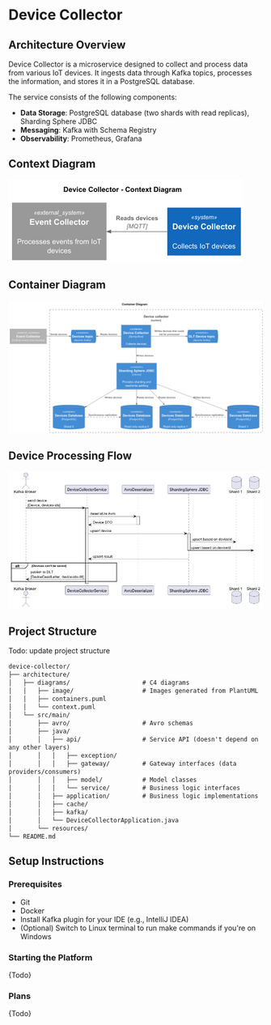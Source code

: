 # Device Collector

## Architecture Overview

Device Collector is a microservice designed to collect and process data from various IoT devices. It ingests data through Kafka topics, processes the information, and stores it in a PostgreSQL database.

The service consists of the following components:

- **Data Storage**: PostgreSQL database (two shards with read replicas), Sharding Sphere JDBC
- **Messaging**: Kafka with Schema Registry
- **Observability**: Prometheus, Grafana

## Context Diagram

![Diagram](architecture/diagrams/image/context-diagram.png)

## Container Diagram

![Diagram](architecture/diagrams/image/container-diagram.png)

## Device Processing Flow

![Diagram](architecture/diagrams/image/consume-device-flow.png)

## Project Structure
Todo: update project structure
```plaintext
device-collector/
├── architecture/
│   ├── diagrams/                    # C4 diagrams
│   │   ├── image/                   # Images generated from PlantUML
│   │   ├── containers.puml
│   │   └── context.puml
│   └── src/main/
│       ├── avro/                    # Avro schemas
│       ├── java/
│       │   ├── api/                 # Service API (doesn't depend on any other layers)
│       │   │   ├── exception/
│       │   │   ├── gateway/         # Gateway interfaces (data providers/consumers)
│       │   │   ├── model/           # Model classes
│       │   │   └── service/         # Business logic interfaces
│       │   ├── application/         # Business logic implementations
│       │   ├── cache/               
│       │   ├── kafka/               
│       │   └── DeviceCollectorApplication.java
│       └── resources/
└── README.md
```

## Setup Instructions

### Prerequisites

- Git
- Docker
- Install Kafka plugin for your IDE (e.g., IntelliJ IDEA)
- (Optional) Switch to Linux terminal to run make commands if you're on Windows

### Starting the Platform

{Todo}

### Plans

{Todo}
